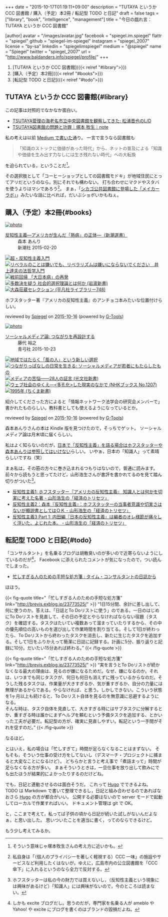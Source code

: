 +++
date = "2015-10-17T01:19:11+09:00"
description = "TUTAYA というか CCC 図書館 / 購入（予定）本2冊 / 転記型 TODO と日記"
draft = false
tags = ["library", "book", "intelligence", "management"]
title = "今日の戯れ言：TUTAYA というか CCC 図書館"

[author]
  avatar = "/images/avatar.jpg"
  facebook = "spiegel.im.spiegel"
  flattr = "spiegel"
  github = "spiegel-im-spiegel"
  instagram = "spiegel_2007"
  license = "by-sa"
  linkedin = "spiegelimspiegel"
  medium = "@spiegel"
  name = "Spiegel"
  twitter = "spiegel_2007"
  url = "http://www.baldanders.info/spiegel/profile/"
+++

1. [TUTAYA というか CCC 図書館]({{< relref "#library">}})
1. [購入（予定）本2冊]({{< relref "#books">}})
1. [転記型 TODO と日記]({{< relref "#todo">}})

## TUTAYA というか CCC 図書館{#library}

この記事は対照的でなかなか面白い。

- [TSUTAYA管理の海老名市立中央図書館を観察してきた: 松浦晋也のL/D](http://smatsu.air-nifty.com/lbyd/2015/10/tsutaya-0fd9.html)
- [TSUTAYA図書館の問題と功罪｜塚本 牧生｜note](https://note.mu/tsukamoto/n/nacb6d3c6c567)

私の考えは以前 [Medium で書いた](https://medium.com/@spiegel/-8fcccfb661 "続ける（続いてる）だけではダメ — Medium")通り。
一言で言うなら図書館も

> 「知識のストックに価値があった時代」から、ネットの普及による「知識や価値を生み出す力なしには生き残れない時代」への大転換

を迫られている，ということだ[^1]。

[^1]: そういう意味じゃ塚本牧生さんの考え方に近いかも。

その選択肢として「コーヒーショップとしての図書館モドキ」が地域住民にとってアリだというのなら，別にそれでも構わない。
打ち合わせにマクドやスタバを使うよりはマシであろう[^a]。
まぁ，「[シカゴ公共図書館に登場した「メイカーラボ」](http://wired.jp/2013/07/11/3d-printing-for-all-inside-chicago-librarys-new-pop-up-maker-lab/)」みたいな話に比べれば，だいぶショボいかもねぇ。

[^a]: 私自身は「（個人のプライバシーを著しく軽視する）CCC 一味」の施設やサービスなど利用したくはないが。ゆえに，広島市内の公立図書館を「CCC 傘下」に入れるというのなら全力で反対する。

## 購入（予定）本2冊{#books}

<div class="hreview" ><a class="item url" href="http://www.amazon.co.jp/exec/obidos/ASIN/B012VRLPRG/baldandersinf-22/"><img src="http://ecx.images-amazon.com/images/I/41-khbugqTL._SL160_.jpg" alt="photo" class="photo"  /></a><dl ><dt class="fn"><a class="item url" href="http://www.amazon.co.jp/exec/obidos/ASIN/B012VRLPRG/baldandersinf-22/">反知性主義―アメリカが生んだ「熱病」の正体―（新潮選書）</a></dt><dd>森本 あんり </dd><dd>新潮社 2015-02-20</dd></dl><p class="similar"><a href="http://www.amazon.co.jp/exec/obidos/ASIN/B015DWP8T2/baldandersinf-22/" target="_top"><img src="http://images.amazon.com/images/P/B015DWP8T2.09._SCTHUMBZZZ_.jpg"  alt="超・反知性主義入門"  /></a> <a href="http://www.amazon.co.jp/exec/obidos/ASIN/B011KRIYVS/baldandersinf-22/" target="_top"><img src="http://images.amazon.com/images/P/B011KRIYVS.09._SCTHUMBZZZ_.jpg"  alt="リベラルのことは嫌いでも、リベラリズムは嫌いにならないでください　井上達夫の法哲学入門"  /></a> <a href="http://www.amazon.co.jp/exec/obidos/ASIN/B0154KGCJS/baldandersinf-22/" target="_top"><img src="http://images.amazon.com/images/P/B0154KGCJS.09._SCTHUMBZZZ_.jpg"  alt="戦前回帰 「大日本病」の再発"  /></a> <a href="http://www.amazon.co.jp/exec/obidos/ASIN/B010PZ8SKI/baldandersinf-22/" target="_top"><img src="http://images.amazon.com/images/P/B010PZ8SKI.09._SCTHUMBZZZ_.jpg"  alt="多数決を疑う 社会的選択理論とは何か (岩波新書)"  /></a> <a href="http://www.amazon.co.jp/exec/obidos/ASIN/B014II625G/baldandersinf-22/" target="_top"><img src="http://images.amazon.com/images/P/B014II625G.09._SCTHUMBZZZ_.jpg"  alt="大森荘蔵セレクション (平凡社ライブラリー748)"  /></a> </p>
<p class="description">ホフスタッター著『アメリカの反知性主義』のアンチョコ本みたいな位置付けらしい。</p>
<p class="gtools" >reviewed by <a href='#maker' class='reviewer'>Spiegel</a> on <abbr class="dtreviewed" title="2015-10-16">2015-10-16</abbr> (powered by <a href="http://www.goodpic.com/mt/aws/index.html" >G-Tools</a>)</p>
</div>
<div class="hreview" ><a class="item url" href="http://www.amazon.co.jp/exec/obidos/ASIN/4787233912/baldandersinf-22/"><img src="http://ecx.images-amazon.com/images/I/5173zbJcVpL._SL160_.jpg" alt="photo" class="photo"  /></a><dl ><dt class="fn"><a class="item url" href="http://www.amazon.co.jp/exec/obidos/ASIN/4787233912/baldandersinf-22/">ソーシャルメディア論: つながりを再設計する</a></dt><dd>藤代 裕之 </dd><dd>青弓社 2015-10-23</dd></dl><p class="similar"><a href="http://www.amazon.co.jp/exec/obidos/ASIN/4864561567/baldandersinf-22/" target="_top"><img src="http://images.amazon.com/images/P/4864561567.09._SCTHUMBZZZ_.jpg"  alt="地域ではたらく「風の人」という新しい選択"  /></a> <a href="http://www.amazon.co.jp/exec/obidos/ASIN/4794220871/baldandersinf-22/" target="_top"><img src="http://images.amazon.com/images/P/4794220871.09._SCTHUMBZZZ_.jpg"  alt="つながりっぱなしの日常を生きる: ソーシャルメディアが若者にもたらしたもの"  /></a> <a href="http://www.amazon.co.jp/exec/obidos/ASIN/4334037984/baldandersinf-22/" target="_top"><img src="http://images.amazon.com/images/P/4334037984.09._SCTHUMBZZZ_.jpg"  alt="メディアの苦悩――28人の証言 (光文社新書)"  /></a> <a href="http://www.amazon.co.jp/exec/obidos/ASIN/4140912073/baldandersinf-22/" target="_top"><img src="http://images.amazon.com/images/P/4140912073.09._SCTHUMBZZZ_.jpg"  alt="ウェブ社会のゆくえ―<多孔化>した現実のなかで (NHKブックス No.1207)"  /></a> <a href="http://www.amazon.co.jp/exec/obidos/ASIN/4480067450/baldandersinf-22/" target="_top"><img src="http://images.amazon.com/images/P/4480067450.09._SCTHUMBZZZ_.jpg"  alt="1995年 (ちくま新書)"  /></a> </p>
<p class="description">紹介してくださった方によると「情報ネットワーク法学会の研究会メンバーで」書かれたものらしい。教科書としても使えるようになっているとか。</p>
<p class="gtools" >reviewed by <a href='#maker' class='reviewer'>Spiegel</a> on <abbr class="dtreviewed" title="2015-10-16">2015-10-16</abbr> (powered by <a href="http://www.goodpic.com/mt/aws/index.html" >G-Tools</a>)</p>
</div>

森本あんりさんの本は Kindle 版を見つけたので，そっちでゲット。
ソーシャルメディア論は月末頃に届くらしい。

私はよく知らないのだが，[日本で「反知性主義」を語る場合はホフスタッターや森本あんりは参照してはいけない](http://ikeuchisatoshi.com/%E3%80%90%E6%8E%B2%E8%BC%89%E6%83%85%E5%A0%B1%E3%80%91%E3%80%8E%E9%80%B1%E5%88%8A%E3%83%80%E3%82%A4%E3%83%A4%E3%83%A2%E3%83%B3%E3%83%89%E3%80%8F%E3%81%AE%E7%89%B9%E9%9B%86%E3%80%8C%E3%80%8E%E8%AA%AD/)らしい。
いやぁ，日本の「知識人」って素晴らしいですね（笑）

まぁ私は，その筋の方々に巻き込まれるつもりはないので，普通に読みます。
前々から読もうと思ってたけど，山形浩生さんが書評を書かれてるのを見て踏ん切りがついた[^b]。

[^b]: ホフスタッターは私の今の財力では買えないし，（反知性主義という現象には興味があるけど）「知識人」には興味がないので，今のところは読まない。

- [反知性主義1: ホフスタッター『アメリカの反知性主義』 知識人とは何かを切実に考えた名著 - 山形浩生の「経済のトリセツ」](http://cruel.hatenablog.com/entry/2015/08/20/185544)
- [反知性主義2：森本『反知性主義』：ホフスタッターの当事者意識や切実さはないが概説書としてはＯＫ - 山形浩生の「経済のトリセツ」](http://cruel.hatenablog.com/entry/2015/08/23/210630)
- [反知性主義3 Part 1: 内田編『日本の反知性主義』は編者のオレ様節が痛々しく浮いた、よじれた本。 - 山形浩生の「経済のトリセツ」](http://cruel.hatenablog.com/entry/2015/10/16/184914)

## 転記型 TODO と日記{#todo}

「コンサルタント」を名乗るブログは胡散臭いのが多いので近寄らないようにしているのだが[^c]， Facebook に添えられたコメントが気になったので，つい読んでしまった。

[^c]: しかも excite ブログだし。思うのだが，専門家を名乗る人が ameblo や Yahoo! や excite にブログを書くのはブランドの毀損だよね。

- [忙しすぎる人のための手短な処方箋 : タイム・コンサルタントの日誌から](http://brevis.exblog.jp/23773525/)

ほほう。

{{< fig-quote title="「忙しすぎる人のための手短な処方箋" link="http://brevis.exblog.jp/23773525/" >}}
<q>1日15分間、余計に差し出して、何に使うのか。答えは、「日誌とTo Doリストに使う」のである。一日のはじめにTo Doリストを見直して、その日の予定とやらなければならない宿題（タスク）を確認する。タスクはたいてい複数あって溜まっていたりするから、その中の優先順位の高いものを選び出して作業時間を割り当てる。そして1日が終わったら、To Doリストから終わったタスクを消去し、新たに生じたタスクを追加する。そして1日をふりかえって簡潔に日誌に記録する。計画に5分、振り返りと記録に10分。だいたい15分あれば終わる。</q>
{{< /fig-quote >}}

{{< fig-quote title="「忙しすぎる人のための手短な処方箋" link="http://brevis.exblog.jp/23773525/" >}}
<q>実を言うとTo Doリストが続かなくなる最大の理由は、見るのが嫌になるためだ。なぜ、嫌になるのか。それは、いつまでも同じタスクが、何日も何日も消えずに残っているからなのだ。そうした残るタスクは、作業量が大きすぎるか、気が重すぎるか、自分の力量には無理があるからである。やらなければ、と思う。しかしできない。こういう状態を1ヶ月以上も続けると、To Doリスト自体を見るのを無意識に忌避するようになる。<br>
そんな時は、タスク自体を見直して、大きすぎる時にはサブタスクに分解するとか、重すぎる時は誰かにまずヘルプを頼むという予備タスクを追加する、とかいった工夫が必要だ。転記型の方が、確実に見直しやすい。転記という一手間がそれを促すのだ。</q>
{{< /fig-quote >}}

なるほど。

とはいえ，私の場合は「忙しすぎて」時間が足らなくなることはまずない。
そもそも，そういう仕事の受け方をしてないし（デスマーチ・プロジェクトに捕まると大変なことになるけど）。
どちらかと言うと考え事で「煮詰まって」時間が足らなくなる方が多い。
まぁそういうときは，一旦仕事を放り出して飲みにでも出たほうが結果的によかったりするのだけどね。

でも，日記と連動させるのは面白そうだ。
これって [Hugo] でできるよね。
TODO は Markdown で書いて整理できるし，日記と組み合わせるのであればなおさら [Hugo] の方が都合がいい。
公開する必要はないので server モードで起動してローカルで作業すればいい。
ドキュメント管理は git で OK。

と，ここまで考えて，私ってば子供の頃から日記が続いた試しがないんだよなぁ，と思い出した。
思いついたことを適当に書く，ってのならできるけど。

もう少し考えてみるか。

[Hugo]: /hugo "ゼロから始める Hugo — text.Baldanders.info"
